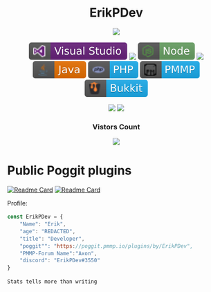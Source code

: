 <h1 align="center"> ErikPDev </h1>
<p align="center">
  <img src="https://github-profile-trophy.vercel.app/?username=ErikPDev&margin-w=28&margin-h=15" />
</p>
<p align="center">
  <img src="https://github.com/aleen42/badges/raw/master/src/visual_studio.svg">
  <img src="https://badges.aleen42.com/src/javascript.svg" />
  <img src="https://github.com/aleen42/badges/raw/master/src/node.svg">
  <img src="https://badges.aleen42.com/src/python.svg">
  <img src="https://github.com/aleen42/badges/raw/master/src/java.svg">
  <img src="https://raw.githubusercontent.com/ErikPDev/ErikPDev/main/PHP-Badge.svg">
  <img src="https://raw.githubusercontent.com/ErikPDev/ErikPDev/main/PMMP-Badge.svg">
  <img src="https://raw.githubusercontent.com/ErikPDev/ErikPDev/main/Bukkit-Badge.svg">
</p>


<p align="center">
<img src="https://github-readme-stats.vercel.app/api?username=ErikPDev&count_private=false">
 <img src="https://github-readme-stats.vercel.app/api/top-langs/?username=ErikPDev">
</p>
<div align="center">
  <h3>Vistors Count</h3>
  <img src="https://profile-counter.glitch.me/{erikpdev}/count.svg">
</div>

# Public Poggit plugins
[![Readme Card](https://github-readme-stats.vercel.app/api/pin/?username=ErikPDev&repo=AdvanceDeaths)](https://poggit.pmmp.io/p/AdvanceDeaths)
[![Readme Card](https://github-readme-stats.vercel.app/api/pin/?username=ErikPDev&repo=Sudo)](https://poggit.pmmp.io/Sudo)

Profile: 
```javascript
const ErikPDev = {
    "Name": "Erik",
    "age": "REDACTED",
    "title": "Developer",
    "poggit"": "https://poggit.pmmp.io/plugins/by/ErikPDev",
    "PMMP-Forum Name":"Axon",
    "discord": "ErikPDev#3550"
}
```

`Stats tells more than writing`
